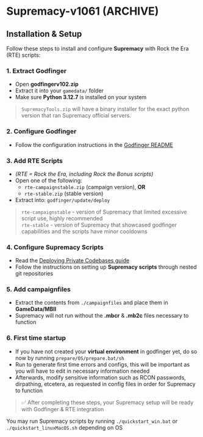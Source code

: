 # Supremacy-v1061 (ARCHIVE)

## Installation & Setup

Follow these steps to install and configure **Supremacy** with Rock the Era (RTE) scripts:

### 1. Extract Godfinger
- Open **godfingerv102.zip**
- Extract it into your `gamedata/` folder
- Make sure **Python 3.12.7** is installed on your system

> `SupremacyTools.zip` will have a binary installer for the exact python version that ran Supremacy official servers.

### 2. Configure Godfinger
- Follow the configuration instructions in the [Godfinger README](https://github.com/MBII-Galactic-Conquest/godfinger)


### 3. Add RTE Scripts
- *(RTE = Rock the Era, including Rock the Bonus scripts)*
- Open one of the following:
  - `rte-campaignstable.zip` (campaign version), **OR**
  - `rte-stable.zip` (stable version)
- Extract into: `godfinger/update/deploy`

> `rte-campaignstable` - version of Supremacy that limited excessive script use, highly recommended</br>
> `rte-stable` - version of Supremacy that showcased godfinger capabilities and the scripts have minor cooldowns

### 4. Configure Supremacy Scripts
- Read the [Deploying Private Codebases guide](https://github.com/MBII-Galactic-Conquest/godfinger?tab=readme-ov-file#deploying-private-codebases)
- Follow the instructions on setting up **Supremacy scripts** through nested git repositories

### 5. Add campaignfiles
- Extract the contents from `./campaignfiles` and place them in **GameData/MBII**
- Supremacy will not run without the **.mbcr** & **.mb2c** files necessary to function

### 6. First time startup
- If you have not created your **virtual environment** in godfinger yet, do so now by running `prepare/OS/prepare.bat/sh`
- Run to generate first time errors and configs, this will be important as you will have to edit in necessary information needed
- Afterwards, modify sensitive information such as RCON passwords, dirpathing, etcetera, as requested in config files in order for Supremacy to function

> ✅ After completing these steps, your Supremacy setup will be ready with Godfinger & RTE integration

You may run Supremacy scripts by running `./quickstart_win.bat` or `./quickstart_linuxMacOS.sh` depending on OS
